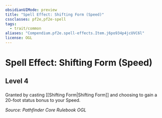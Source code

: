 ```yaml
---
obsidianUIMode: preview
title: "Spell Effect: Shifting Form (Speed)"
cssclasses: pf2e,pf2e-spell
tags:
  - trait/common
aliases: "Compendium.pf2e.spell-effects.Item.j6po934p4jcUVC6l"
license: OGL
---
```

# Spell Effect: Shifting Form (Speed)
## Level 4
### 






Granted by casting [[Shifting Form|Shifting Form]] and choosing to gain a 20-foot status bonus to your Speed.

*Source: Pathfinder Core Rulebook*
*OGL*